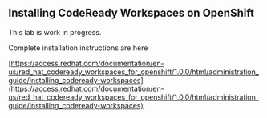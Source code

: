 ## Installing CodeReady Workspaces on OpenShift

This lab is work in progress. 

Complete installation instructions are here

[https://access.redhat.com/documentation/en-us/red_hat_codeready_workspaces_for_openshift/1.0.0/html/administration_guide/installing_codeready-workspaces](https://access.redhat.com/documentation/en-us/red_hat_codeready_workspaces_for_openshift/1.0.0/html/administration_guide/installing_codeready-workspaces)

